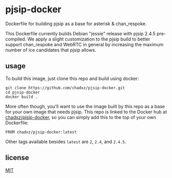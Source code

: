 # pjsip-docker

Dockerfile for building pjsip as a base for asterisk & chan_respoke. 

This Dockerfile currently builds Debian "jessie" release with pjsip 2.4.5 pre-compiled. 
We apply a slight customization to the pjsip build to better support chan_respoke and 
WebRTC in general by increasing the maximum number of ice candidates that pjsip allows.

## usage

To build this image, just clone this repo and build using docker:

    git clone https://github.com/chadxz/pjsip-docker.git
    cd pjsip-docker
    docker build .

More often though, you'll want to use the image built by this repo as a base for your 
own image that needs pjsip. This repo is linked to the Docker hub at [chadxz/pjsip-docker][],
so you can simply add this to the top of your own Dockerfile:

    FROM chadxz/pjsip-docker:latest

Other tags available besides `latest` are `2`, `2.4`, and `2.4.5`.

## license

[MIT](https://github.com/chadxz/pjsip-docker/blob/master/README.md)


[chadxz/pjsip-docker]: https://hub.docker.com/r/chadxz/pjsip-docker/


